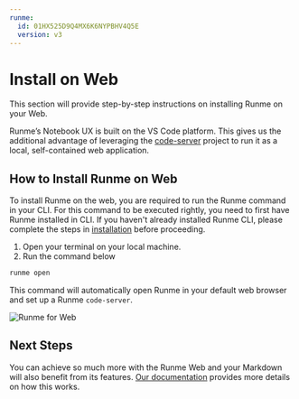 ```yaml
---
runme:
  id: 01HX525D9Q4MX6K6NYPBHV4Q5E
  version: v3
---
```


# Install on Web

This section will provide step-by-step instructions on installing Runme on your Web.

Runme’s Notebook UX is built on the VS Code platform. This gives us the additional advantage of leveraging the [code-server](https://github.com/coder/code-server) project to run it as a local, self-contained web application.

## **How to Install Runme on Web**

To install Runme on the web, you are required to run the Runme command in your CLI.  For this command to be executed rightly, you need to first have Runme installed in CLI. If you haven't already installed Runme CLI, please complete the steps in [installation](../installation/runmecli.md) before proceeding.

1. Open your terminal on your local machine.
2. Run the command below

```sh {"id":"01HQR1SNB432H0KF49HSNWWK5Q"}
runme open
```

This command will automatically open Runme in your default web browser and set up a Runme `code-server`.

![Runme for Web](../../static/img/runme-for-web.png)

## **Next Steps**

You can achieve so much more with the Runme Web and your Markdown will also benefit from its features. [Our documentation](/getting-started/web) provides more details on how this works.
